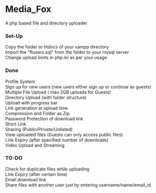 # Media_Fox
A php based file and directory uploader

### Set-Up
Copy the folder to htdocs of your xampp directory  
Import the "ftusers.sql" from the folder to your mysql server  
Change upload limits in php.ini as per your usage   

### Done
Profile System  
Sign up for new users (new users either sign up or continue as guests)  
Multiple File Upload ( max 2GB uploads for Guests)  
Directory Upload (with folder structure)  
Upload with progress bar  
Link generation at upload time  
Compression and Folder as Zip  
Password Protection of download link  
Short Link  
Sharing (Public/Private/Unlisted)    
View uploaded files (Guests can only access public files)  
Link Expiry (after specified number of downloads)  
Video Upload and Streaming  

### TO-DO
Check for duplicate files while uploading  
Link Expiry (after certain time)  
Email download link  
Share files with another user just by entering username/name/email_id
